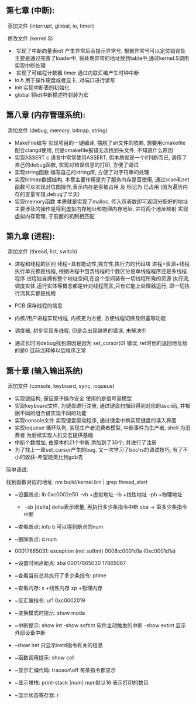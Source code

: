 ## 第七章 (中断):

​    添加文件    (interrupt, global, io, timer)

​    修改文件    (kernel.S)

- ​     实现了中断向量表idt 产生异常后会提示异常号, 根据异常号可以定位错误处 主要是通过完善了loader中, 将处理异常的地址放到table中,通过kernel.S调用实现中断处理
- ​    实现了可编程计数器 timer 通过内联汇编产生时钟中断
-    io.h 用于操作硬盘或者显卡, 对端口进行读写
-    init 实现中断表的初始化
-    global   将idt中断描述符封装为宏 

## 第八章 (内存管理系统): 

​    添加文件    (debug, memory, bitmap, string)

- MakeFile编写 实现项目的一键编译, 摆脱了sh文件的依赖, 想要用cmakefile配合clangd使用, 但是cmakefile报错无法找到头文件, 不知道什么原因
- 实现ASSERT c 语言中常常使用ASSERT, 但本质就是一个if判断而已, 调用了自己的debug函数, 实现对错误信息的打印, 方便了调试
- 实现string函数 编写自己的string库, 方便了对字符串的处理 
- 实现bitmap数据结构, 本章主要作用是为了服务内存是否使用, 通过scan和set函数可以实现对位图操作,表示内存是否被占用 及 标记为 已占用 (因为遍历内存的变量写错,debug了半天)
- 实现memory函数   本质就是实现了malloc, 传入页表数即可返回分配好的地址 主要涉及的操作是得到虚拟内存地址和物理内存地址, 并将两个地址映射 实现虚拟内存管理, 于前面的机制相匹配


## 第九章 (进程):

​    添加文件    (thread, list, switch)

- 进程和线程的区别 线程=具有能动性,独立性,执行力的代码块  进程=资源+线程   执行单元都是线程, 根据进程中包含线程的个数区分是单线程程序还是多线程程序    进程独自拥有整个地址空间,在这个空间装有一切线程所需的资源   执行流,调度实体,运行实体等概念都是针对线程而言,只有它能上处理器运行, 即一切执行流其实都是线程

-   PCB 保存线程的信息

- 内核/用户进程实现线程, 内核更为方便, 方便线程切换及阻塞等功能

- 调度器, 初步实现多线程, 但是会出现越界的错误, 未解决!!!

- 通过长时间debug找到原因是因为 set_cursor(0) 错误, ret时他的返回地址给的是0 目前注释掉以后程序正常

## 第十章 (输入输出系统)

​    添加文件    (console, keyboard, sync, ioqueue)

- 实现锁结构, 保证原子操作安全 使用的是信号量模型
- 实现keyboard文件, 为键盘进行注册, 通过键盘扫描码得到对应的ascii码, 并根据不同的组合键实现不同的功能
-  实现console文件 实现键盘驱动程序, 通过键盘中断实现键盘的读入界面
- 实现ioqueue 循环队列, 实现生产者消费者模型, 中断事件为生产者, shell 为消费者 为后续实现人机交互提供基础
- 中断个数增加, 由原本的21个中断 添加到了30个, 并进行了注册
- 为了找上一章set_cursor产生的bug, 又一次学习了bochs的调试技巧, 有了不小的收获-希望能类比到gdb去

简单调试:

找到函数对应的地址: nm build/kernel.bin | grep thread_start

- ~设置断点:   lb 0xc0002e50  -vb +虚拟地址    -lb +线性地址  -pb +物理地址
  - ​            -sb [delta] delta表示增量, 再执行多少条指令中断  sba -> 第多少条指令中断
- ~查看断点:   info b      可以得到断点的num  
- ~删除断点:   d num 
- 00017865031: exception (not softint) 0008:c0001d1a (0xc0001d1a)

- ~设置时间点断点:  sba 00017865030       17865067
- ~查看当前总共执行了多少条指令:  ptime
- ~查看内存: x +线性内存  xp +物理内存
- ~反汇编指令: u/1 0xc0002019 
- ~变换模式时提示: show mode
- ~中断提示:  show int    -show softint 软件主动触发的中断    -show extint 显示外部设备中断   
-  -show iret 只显示iretd指令有关的信息
- ~函数调用提示:  show call
- ~显示汇编代码:   traceon\off 每条指令都显示
- ~显示堆栈:  print-stack [num]   num默认16 表示打印的数目
- ~显示状态寄存器:    r